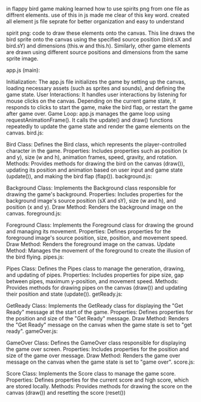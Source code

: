 in flappy bird game making learned how to use spirits png from one file as diffrent elements.
use of this in js made me clear of this key word. created all element js file seprate for better organization and easy to understand

spirit png: code to draw these elements onto the canvas.
This line draws the bird sprite onto the canvas using the specified source position (bird.sX and bird.sY) and dimensions (this.w and this.h). Similarly, other game elements are drawn using different source positions and dimensions from the same sprite image.


app.js (main):

Initialization: The app.js file initializes the game by setting up the canvas, loading necessary assets (such as sprites and sounds), and defining the game state.
User Interactions: It handles user interactions by listening for mouse clicks on the canvas. Depending on the current game state, it responds to clicks to start the game, make the bird flap, or restart the game after game over.
Game Loop: app.js manages the game loop using requestAnimationFrame(). It calls the update() and draw() functions repeatedly to update the game state and render the game elements on the canvas.
bird.js:

Bird Class: Defines the Bird class, which represents the player-controlled character in the game.
Properties: Includes properties such as position (x and y), size (w and h), animation frames, speed, gravity, and rotation.
Methods: Provides methods for drawing the bird on the canvas (draw()), updating its position and animation based on user input and game state (update()), and making the bird flap (flap()).
background.js:

Background Class: Implements the Background class responsible for drawing the game's background.
Properties: Includes properties for the background image's source position (sX and sY), size (w and h), and position (x and y).
Draw Method: Renders the background image on the canvas.
foreground.js:

Foreground Class: Implements the Foreground class for drawing the ground and managing its movement.
Properties: Defines properties for the foreground image's source position, size, position, and movement speed.
Draw Method: Renders the foreground image on the canvas.
Update Method: Manages the movement of the foreground to create the illusion of the bird flying.
pipes.js:

Pipes Class: Defines the Pipes class to manage the generation, drawing, and updating of pipes.
Properties: Includes properties for pipe size, gap between pipes, maximum y-position, and movement speed.
Methods: Provides methods for drawing pipes on the canvas (draw()) and updating their position and state (update()).
getReady.js:

GetReady Class: Implements the GetReady class for displaying the "Get Ready" message at the start of the game.
Properties: Defines properties for the position and size of the "Get Ready" message.
Draw Method: Renders the "Get Ready" message on the canvas when the game state is set to "get ready".
gameOver.js:

GameOver Class: Defines the GameOver class responsible for displaying the game over screen.
Properties: Includes properties for the position and size of the game over message.
Draw Method: Renders the game over message on the canvas when the game state is set to "game over".
score.js:

Score Class: Implements the Score class to manage the game score.
Properties: Defines properties for the current score and high score, which are stored locally.
Methods: Provides methods for drawing the score on the canvas (draw()) and resetting the score (reset())
